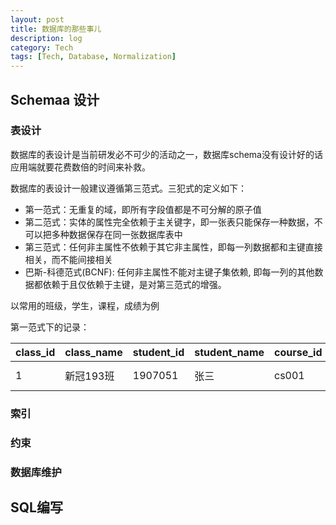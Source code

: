 ```yaml
---
layout: post
title: 数据库的那些事儿
description: log
category: Tech
tags: [Tech, Database, Normalization]
---
```


## Schemaa 设计

### 表设计

数据库的表设计是当前研发必不可少的活动之一，数据库schema没有设计好的话应用端就要花费数倍的时间来补救。

数据库的表设计一般建议遵循第三范式。三犯式的定义如下：

* 第一范式：无重复的域，即所有字段值都是不可分解的原子值
* 第二范式：实体的属性完全依赖于主关键字，即一张表只能保存一种数据，不可以把多种数据保存在同一张数据库表中
* 第三范式：任何非主属性不依赖于其它非主属性，即每一列数据都和主键直接相关，而不能间接相关
* 巴斯-科德范式(BCNF): 任何非主属性不能对主键子集依赖, 即每一列的其他数据都依赖于且仅依赖于主键，是对第三范式的增强。

以常用的班级，学生，课程，成绩为例

第一范式下的记录：

| class_id | class_name | student_id | student_name | course_id | course_name | score | exam_dt | score_dt | audit_dt | ... |
|----------|----------|----------|----------|----------|----------|----------|----------|----------|----------|----------|
|1|新冠193班|1907051|张三|cs001|计算机原理|90|2019-12-28|2020-01-03|2020-01-17| ... |

### 索引

### 约束

### 数据库维护

## SQL编写